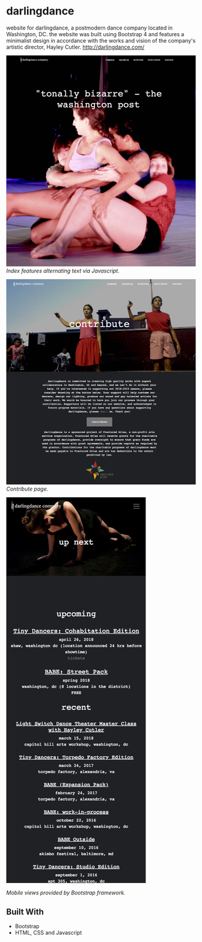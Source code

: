 # darlingdance
website for darlingdance, a postmodern dance company located in Washington, DC. 
the website was built using Bootstrap 4 and features a minimalist design in accordance 
with the works and vision of the company's artistic director, Hayley Cutler. 
http://darlingdance.com/

![alt text](/index.jpg?raw=true "Index")
_Index features alternating text via Javascript._

![alt text](/contribute.jpg?raw=true "Contribute")
_Contribute page._

![alt text](/upcoming.jpg?raw=true "Upcoming")

_Mobile views provided by Bootstrap framework._

## Built With

* Bootstrap
* HTML, CSS and Javascript